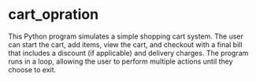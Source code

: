 # cart_opration
This Python program simulates a simple shopping cart system. The user can start the cart, add items, view the cart, and checkout with a final bill that includes a discount (if applicable) and delivery charges. The program runs in a loop, allowing the user to perform multiple actions until they choose to exit.

